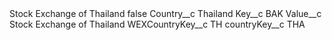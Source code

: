 <?xml version="1.0" encoding="UTF-8"?>
<CustomMetadata xmlns="http://soap.sforce.com/2006/04/metadata" xmlns:xsi="http://www.w3.org/2001/XMLSchema-instance" xmlns:xsd="http://www.w3.org/2001/XMLSchema">
    <label>Stock Exchange of Thailand</label>
    <protected>false</protected>
    <values>
        <field>Country__c</field>
        <value xsi:type="xsd:string">Thailand</value>
    </values>
    <values>
        <field>Key__c</field>
        <value xsi:type="xsd:string">BAK</value>
    </values>
    <values>
        <field>Value__c</field>
        <value xsi:type="xsd:string">Stock Exchange of Thailand</value>
    </values>
    <values>
        <field>WEXCountryKey__c</field>
        <value xsi:type="xsd:string">TH</value>
    </values>
    <values>
        <field>countryKey__c</field>
        <value xsi:type="xsd:string">THA</value>
    </values>
</CustomMetadata>
